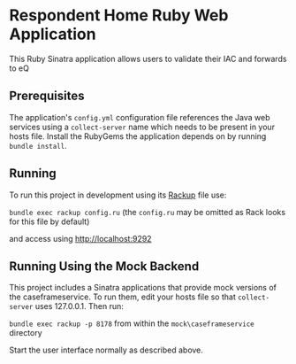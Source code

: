 Respondent Home Ruby Web Application
========================================

This Ruby Sinatra application allows users to validate their IAC and forwards to eQ

Prerequisites
-------------

The application's `config.yml` configuration file references the Java web services using a `collect-server` name which needs to be present in your hosts file. Install the RubyGems the application depends on by running `bundle install`.

Running
-------

To run this project in development using its [Rackup](http://rack.github.io/) file use:

  `bundle exec rackup config.ru` (the `config.ru` may be omitted as Rack looks for this file by default)

and access using [http://localhost:9292](http://localhost:9292)

Running Using the Mock Backend
------------------------------

This project includes a Sinatra applications that provide mock versions of the caseframeservice. To run them, edit your hosts file so that `collect-server` uses 127.0.0.1. Then run:

  `bundle exec rackup -p 8178` from within the `mock\caseframeservice` directory

Start the user interface normally as described above.
